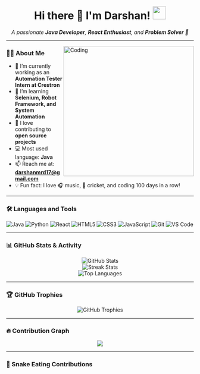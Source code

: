 <h1 align="center">
  Hi there 👋 I'm Darshan!
  <img src="https://media.giphy.com/media/hvRJCLFzcasrR4ia7z/giphy.gif" width="35px">
</h1>

<p align="center">
  <em>A passionate <b>Java Developer</b>, <b>React Enthusiast</b>, and <b>Problem Solver</b> 🚀</em>
</p>

---

<img align="right" alt="Coding" width="350" src="https://media.giphy.com/media/qgQUggAC3Pfv687qPC/giphy.gif" />

### 🙋‍♂️ About Me

- 🔭 I’m currently working as an **Automation Tester Intern at Crestron**
- 🌱 I’m learning **Selenium, Robot Framework, and System Automation**
- 👯 I love contributing to **open source projects**
- 💻 Most used language: **Java**
- 📫 Reach me at: **darshanmrd17@gmail.com**
- 💡 Fun fact: I love 🎧 music, 🏏 cricket, and coding 100 days in a row!

---

### 🛠️ Languages and Tools

![Java](https://img.shields.io/badge/-Java-333333?style=flat&logo=java)
![Python](https://img.shields.io/badge/-Python-333333?style=flat&logo=python)
![React](https://img.shields.io/badge/-React-333333?style=flat&logo=react)
![HTML5](https://img.shields.io/badge/-HTML5-333333?style=flat&logo=html5)
![CSS3](https://img.shields.io/badge/-CSS3-333333?style=flat&logo=css3)
![JavaScript](https://img.shields.io/badge/-JavaScript-333333?style=flat&logo=javascript)
![Git](https://img.shields.io/badge/-Git-333333?style=flat&logo=git)
![VS Code](https://img.shields.io/badge/-VS%20Code-333333?style=flat&logo=visual-studio-code)

---

### 📊 GitHub Stats & Activity

<p align="center">
  <img src="https://github-readme-stats.vercel.app/api?username=darshanm17&show_icons=true&theme=radical" alt="GitHub Stats" />
  <br />
  <img src="https://github-readme-streak-stats.herokuapp.com/?user=darshanm17&theme=radical" alt="Streak Stats" />
  <br />
  <img src="https://github-readme-stats.vercel.app/api/top-langs/?username=darshanm17&layout=compact&theme=radical" alt="Top Languages" />
</p>

---

### 🏆 GitHub Trophies

<p align="center">
  <img src="https://github-profile-trophy.vercel.app/?username=darshanm17&theme=tokyonight&row=2&column=3" alt="GitHub Trophies" />
</p>

---

### 🔥 Contribution Graph

<p align="center">
<img src="https://github-readme-activity-graph.vercel.app/graph?username=darshanm17&theme=react-dark&hide_border=true" />
</p>

---

### 🐍 Snake Eating Contributions

<p align="center">

</p>
